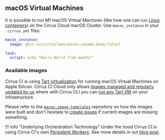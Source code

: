 ## macOS Virtual Machines

It is possible to run M1 macOS Virtual Machines (like how one can run [Linux containers](linux.md)) on the Cirrus Cloud macOS Cluster. 
Use `macos_instance` in your `.cirrus.yml` files:

```yaml
macos_instance:
  image: ghcr.io/cirruslabs/macos-sonoma-base:latest

task:
  script: echo "Hello World from macOS!"
```

### Available images

Cirrus CI is using [Tart virtualization](https://github.com/cirruslabs/tart) for running macOS Virtual Machines on Apple Silicon.
Cirrus CI Cloud only allows [images managed and regularly updated by us](https://github.com/orgs/cirruslabs/packages?tab=packages&q=macos)
where with Cirrus CLI you can [run any Tart VM](https://github.com/cirruslabs/tart/blob/main/README.md#ci-integration) on your infrastructure.

Please refer to the [`macos-image-templates`](https://github.com/cirruslabs/macos-image-templates) repository on how the images were built and
don't hesitate to [create issues](https://github.com/cirruslabs/macos-image-templates/issues) if current images are missing something.

!!! info "Underlying Orchestration Technology"
    Under the hood Cirrus CI is using Cirrus CI's own [Persistent Workers](persistent-workers.md). See more details in
    out [blog post](https://medium.com/cirruslabs/new-macos-task-execution-architecture-for-cirrus-ci-604250627c94).
